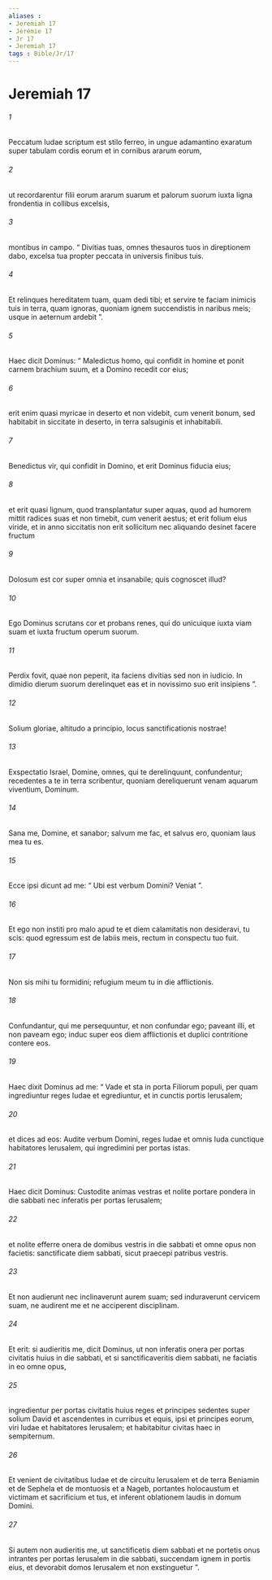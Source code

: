 ```yaml
---
aliases : 
- Jeremiah 17
- Jérémie 17
- Jr 17
- Jeremiah 17
tags : Bible/Jr/17
---
```


# Jeremiah 17

###### 1
Peccatum Iudae scriptum est stilo ferreo, in ungue adamantino exaratum super tabulam cordis eorum et in cornibus ararum eorum,
###### 2
ut recordarentur filii eorum ararum suarum et palorum suorum iuxta ligna frondentia in collibus excelsis,
###### 3
montibus in campo. “ Divitias tuas, omnes thesauros tuos in direptionem dabo, excelsa tua propter peccata in universis finibus tuis.
###### 4
Et relinques hereditatem tuam, quam dedi tibi; et servire te faciam inimicis tuis in terra, quam ignoras, quoniam ignem succendistis in naribus meis; usque in aeternum ardebit ”.
###### 5
Haec dicit Dominus: “ Maledictus homo, qui confidit in homine et ponit carnem brachium suum, et a Domino recedit cor eius;
###### 6
erit enim quasi myricae in deserto et non videbit, cum venerit bonum, sed habitabit in siccitate in deserto, in terra salsuginis et inhabitabili.
###### 7
Benedictus vir, qui confidit in Domino, et erit Dominus fiducia eius;
###### 8
et erit quasi lignum, quod transplantatur super aquas, quod ad humorem mittit radices suas et non timebit, cum venerit aestus; et erit folium eius viride, et in anno siccitatis non erit sollicitum nec aliquando desinet facere fructum
###### 9
Dolosum est cor super omnia et insanabile; quis cognoscet illud?
###### 10
Ego Dominus scrutans cor et probans renes, qui do unicuique iuxta viam suam et iuxta fructum operum suorum.
###### 11
Perdix fovit, quae non peperit, ita faciens divitias sed non in iudicio. In dimidio dierum suorum derelinquet eas et in novissimo suo erit insipiens ”.
###### 12
Solium gloriae, altitudo a principio, locus sanctificationis nostrae!
###### 13
Exspectatio Israel, Domine, omnes, qui te derelinquunt, confundentur; recedentes a te in terra scribentur, quoniam dereliquerunt venam aquarum viventium, Dominum.
###### 14
Sana me, Domine, et sanabor; salvum me fac, et salvus ero, quoniam laus mea tu es.
###### 15
Ecce ipsi dicunt ad me: “ Ubi est verbum Domini? Veniat ”.
###### 16
Et ego non institi pro malo apud te et diem calamitatis non desideravi, tu scis: quod egressum est de labiis meis, rectum in conspectu tuo fuit.
###### 17
Non sis mihi tu formidini; refugium meum tu in die afflictionis.
###### 18
Confundantur, qui me persequuntur, et non confundar ego; paveant illi, et non paveam ego; induc super eos diem afflictionis et duplici contritione contere eos.
###### 19
Haec dixit Dominus ad me: “ Vade et sta in porta Filiorum populi, per quam ingrediuntur reges Iudae et egrediuntur, et in cunctis portis Ierusalem; 
###### 20
et dices ad eos: Audite verbum Domini, reges Iudae et omnis Iuda cunctique habitatores Ierusalem, qui ingredimini per portas istas. 
###### 21
Haec dicit Dominus: Custodite animas vestras et nolite portare pondera in die sabbati nec inferatis per portas Ierusalem; 
###### 22
et nolite efferre onera de domibus vestris in die sabbati et omne opus non facietis: sanctificate diem sabbati, sicut praecepi patribus vestris. 
###### 23
Et non audierunt nec inclinaverunt aurem suam; sed induraverunt cervicem suam, ne audirent me et ne acciperent disciplinam. 
###### 24
Et erit: si audieritis me, dicit Dominus, ut non inferatis onera per portas civitatis huius in die sabbati, et si sanctificaveritis diem sabbati, ne faciatis in eo omne opus, 
###### 25
ingredientur per portas civitatis huius reges et principes sedentes super solium David et ascendentes in curribus et equis, ipsi et principes eorum, viri Iudae et habitatores Ierusalem; et habitabitur civitas haec in sempiternum. 
###### 26
Et venient de civitatibus Iudae et de circuitu Ierusalem et de terra Beniamin et de Sephela et de montuosis et a Nageb, portantes holocaustum et victimam et sacrificium et tus, et inferent oblationem laudis in domum Domini. 
###### 27
Si autem non audieritis me, ut sanctificetis diem sabbati et ne portetis onus intrantes per portas Ierusalem in die sabbati, succendam ignem in portis eius, et devorabit domos Ierusalem et non exstinguetur ”.
